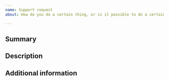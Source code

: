 ```yaml
---
name: Support request
about: How do you do a certain thing, or is it possible to do a certain thing?

---
```


## Summary

## Description
<!-- What feature do you have a question about? -->

## Additional information

